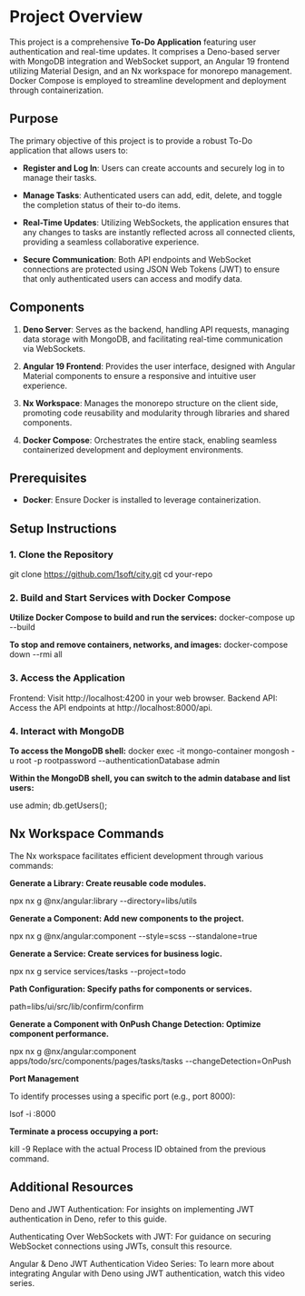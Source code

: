 # Project Overview

This project is a comprehensive **To-Do Application** featuring user authentication and real-time updates. It comprises a Deno-based server with MongoDB integration and WebSocket support, an Angular 19 frontend utilizing Material Design, and an Nx workspace for monorepo management. Docker Compose is employed to streamline development and deployment through containerization.

## Purpose

The primary objective of this project is to provide a robust To-Do application that allows users to:

- **Register and Log In**: Users can create accounts and securely log in to manage their tasks.

- **Manage Tasks**: Authenticated users can add, edit, delete, and toggle the completion status of their to-do items.

- **Real-Time Updates**: Utilizing WebSockets, the application ensures that any changes to tasks are instantly reflected across all connected clients, providing a seamless collaborative experience.

- **Secure Communication**: Both API endpoints and WebSocket connections are protected using JSON Web Tokens (JWT) to ensure that only authenticated users can access and modify data.

## Components

1. **Deno Server**: Serves as the backend, handling API requests, managing data storage with MongoDB, and facilitating real-time communication via WebSockets.

2. **Angular 19 Frontend**: Provides the user interface, designed with Angular Material components to ensure a responsive and intuitive user experience.

3. **Nx Workspace**: Manages the monorepo structure on the client side, promoting code reusability and modularity through libraries and shared components.

4. **Docker Compose**: Orchestrates the entire stack, enabling seamless containerized development and deployment environments.

## Prerequisites

- **Docker**: Ensure Docker is installed to leverage containerization.

## Setup Instructions

### 1. Clone the Repository

git clone https://github.com/1soft/city.git
cd your-repo

### 2. Build and Start Services with Docker Compose

**Utilize Docker Compose to build and run the services:**
docker-compose up --build

**To stop and remove containers, networks, and images:**
docker-compose down --rmi all

### 3. Access the Application
Frontend: Visit http://localhost:4200 in your web browser.
Backend API: Access the API endpoints at http://localhost:8000/api.

### 4. Interact with MongoDB
**To access the MongoDB shell:**
docker exec -it mongo-container mongosh -u root -p rootpassword --authenticationDatabase admin

**Within the MongoDB shell, you can switch to the admin database and list users:**

use admin;
db.getUsers();

## Nx Workspace Commands
The Nx workspace facilitates efficient development through various commands:

**Generate a Library: Create reusable code modules.**

npx nx g @nx/angular:library --directory=libs/utils

**Generate a Component: Add new components to the project.**

npx nx g @nx/angular:component --style=scss --standalone=true

**Generate a Service: Create services for business logic.**

npx nx g service services/tasks --project=todo

**Path Configuration: Specify paths for components or services.**

path=libs/ui/src/lib/confirm/confirm

**Generate a Component with OnPush Change Detection: Optimize component performance.**

npx nx g @nx/angular:component apps/todo/src/components/pages/tasks/tasks --changeDetection=OnPush

**Port Management**

To identify processes using a specific port (e.g., port 8000):

lsof -i :8000

**Terminate a process occupying a port:**

kill -9 <PID>
Replace <PID> with the actual Process ID obtained from the previous command.

## Additional Resources
Deno and JWT Authentication: For insights on implementing JWT authentication in Deno, refer to this guide.

Authenticating Over WebSockets with JWT: For guidance on securing WebSocket connections using JWTs, consult this resource.

Angular & Deno JWT Authentication Video Series: To learn more about integrating Angular with Deno using JWT authentication, watch this video series.